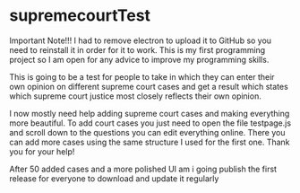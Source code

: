 # supremecourtTest
Important Note!!!
I had to remove electron to upload it to GitHub so you need to reinstall it in order for it to work.
This is my first programming project so I am open for any advice to improve my programming skills.


This is going to be a test for people to take in which they can enter their own opinion on different supreme court cases and
get a result which states which supreme court justice most closely reflects their own opinion.


I now mostly need help adding supreme court cases and making everything more beautiful.
To add court cases you just need to open the file testpage.js and scroll down to the questions you can edit everything online.
There you can add more cases using the same structure I used for the first one. Thank you for your help!

After 50 added cases and a more polished UI am i going publish the first release for everyone to download and update it regularly

